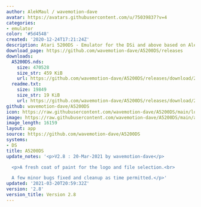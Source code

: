 ```yaml
---
author: AlekMaul / wavemotion-dave
avatar: https://avatars.githubusercontent.com/u/75039837?v=4
categories:
- emulator
color: '#5d4548'
created: '2020-12-24T17:21:24Z'
description: Atari 5200DS - Emulator for the DSi and above based on Alekmaul's work
download_page: https://github.com/wavemotion-dave/A5200DS/releases
downloads:
  A5200DS.nds:
    size: 470528
    size_str: 459 KiB
    url: https://github.com/wavemotion-dave/A5200DS/releases/download/2.8/A5200DS.nds
  readme.txt:
    size: 19849
    size_str: 19 KiB
    url: https://github.com/wavemotion-dave/A5200DS/releases/download/2.8/readme.txt
github: wavemotion-dave/A5200DS
icon: https://raw.githubusercontent.com/wavemotion-dave/A5200DS/main/logo.bmp
image: https://raw.githubusercontent.com/wavemotion-dave/A5200DS/main/arm9/gfx/bgTop.png
image_length: 16159
layout: app
source: https://github.com/wavemotion-dave/A5200DS
systems:
- DS
title: A5200DS
update_notes: '<p>V2.8 : 20-Mar-2021 by wavemotion-dave</p>

  <p>A fresh coat of paint for the logo and file selection.<br>

  A few minor bugs fixed and cleanup as time permitted.</p>'
updated: '2021-03-20T20:59:32Z'
version: '2.8'
version_title: Version 2.8
---
```

